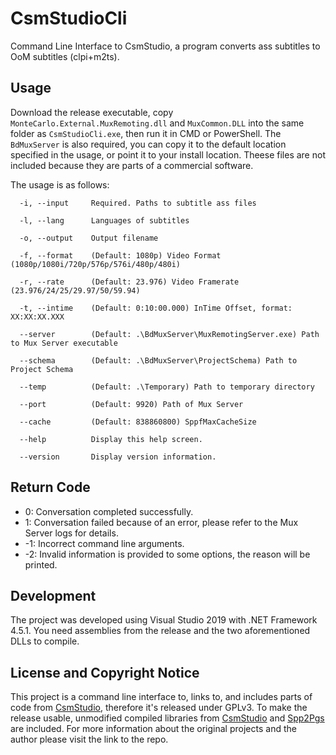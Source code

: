 # CsmStudioCli
 Command Line Interface to CsmStudio, a program converts ass subtitles to OoM subtitles (clpi+m2ts).
 
## Usage

Download the release executable, copy `MonteCarlo.External.MuxRemoting.dll` and `MuxCommon.DLL` into the same folder as `CsmStudioCli.exe`, then run it in CMD or PowerShell. The `BdMuxServer` is also required, you can copy it to the default location specified in the usage, or point it to your install location. Theese files are not included because they are parts of a commercial software.

The usage is as follows:

```
  -i, --input     Required. Paths to subtitle ass files

  -l, --lang      Languages of subtitles

  -o, --output    Output filename

  -f, --format    (Default: 1080p) Video Format (1080p/1080i/720p/576p/576i/480p/480i)

  -r, --rate      (Default: 23.976) Video Framerate (23.976/24/25/29.97/50/59.94)

  -t, --intime    (Default: 0:10:00.000) InTime Offset, format: XX:XX:XX.XXX

  --server        (Default: .\BdMuxServer\MuxRemotingServer.exe) Path to Mux Server executable

  --schema        (Default: .\BdMuxServer\ProjectSchema) Path to Project Schema

  --temp          (Default: .\Temporary) Path to temporary directory

  --port          (Default: 9920) Path of Mux Server

  --cache         (Default: 838860800) SppfMaxCacheSize

  --help          Display this help screen.

  --version       Display version information.
```

## Return Code

 - 0: Conversation completed successfully.
 - 1: Conversation failed because of an error, please refer to the Mux Server logs for details.
 - -1: Incorrect command line arguments.
 - -2: Invalid information is provided to some options, the reason will be printed.

## Development

The project was developed using Visual Studio 2019 with .NET Framework 4.5.1. You need assemblies from the release and the two aforementioned DLLs to compile.

## License and Copyright Notice

This project is a command line interface to, links to, and includes parts of code from [CsmStudio](https://github.com/subelf/CsmStudio), therefore it's released under GPLv3. To make the release usable, unmodified compiled libraries from [CsmStudio](https://github.com/subelf/CsmStudio) and [Spp2Pgs](https://github.com/subelf/Spp2Pgs) are included. For more information about the original projects and the author please visit the link to the repo.
